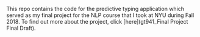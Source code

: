 This repo contains the code for the predictive typing application which served as my final project for the NLP course that I took at NYU during Fall 2018. To find out more about the project, click [here](gt941_Final Project Final Draft).
